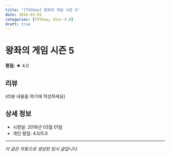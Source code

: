 ```yaml
---
title: "[TVShow] 왕좌의 게임 시즌 5"
date: 2016-03-01
categories: [TVShow, Star-4.0]
draft: true
---
```


# 왕좌의 게임 시즌 5

**평점:** ★ 4.0

## 리뷰

(리뷰 내용을 여기에 작성하세요)

## 상세 정보

- 시청일: 2016년 03월 01일
- 개인 평점: 4.0/5.0

---

*이 글은 자동으로 생성된 임시 글입니다.*
